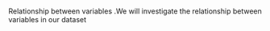 #
Relationship between variables
.We will investigate the relationship between variables in our dataset
